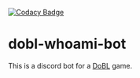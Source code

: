 [![Codacy Badge](https://app.codacy.com/project/badge/Grade/7ebceac87c804bc09383ad963dbf6ed3)](https://www.codacy.com/gh/CreativeeBlackWolf/dobl-whoami-bot/dashboard?utm_source=github.com&amp;utm_medium=referral&amp;utm_content=CreativeeBlackWolf/dobl-whoami-bot&amp;utm_campaign=Badge_Grade)
# dobl-whoami-bot

This is a discord bot for a [DoBL](https://github.com/head47/dobl) game.
